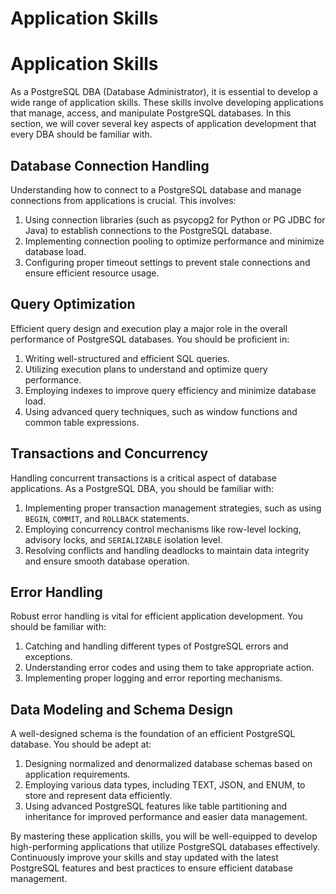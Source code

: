 # Application Skills

# Application Skills

As a PostgreSQL DBA (Database Administrator), it is essential to develop a wide range of application skills. These skills involve developing applications that manage, access, and manipulate PostgreSQL databases. In this section, we will cover several key aspects of application development that every DBA should be familiar with.

## Database Connection Handling

Understanding how to connect to a PostgreSQL database and manage connections from applications is crucial. This involves:

1. Using connection libraries (such as psycopg2 for Python or PG JDBC for Java) to establish connections to the PostgreSQL database.
2. Implementing connection pooling to optimize performance and minimize database load.
3. Configuring proper timeout settings to prevent stale connections and ensure efficient resource usage.

## Query Optimization

Efficient query design and execution play a major role in the overall performance of PostgreSQL databases. You should be proficient in:

1. Writing well-structured and efficient SQL queries.
2. Utilizing execution plans to understand and optimize query performance.
3. Employing indexes to improve query efficiency and minimize database load.
4. Using advanced query techniques, such as window functions and common table expressions.

## Transactions and Concurrency

Handling concurrent transactions is a critical aspect of database applications. As a PostgreSQL DBA, you should be familiar with:

1. Implementing proper transaction management strategies, such as using `BEGIN`, `COMMIT`, and `ROLLBACK` statements.
2. Employing concurrency control mechanisms like row-level locking, advisory locks, and `SERIALIZABLE` isolation level.
3. Resolving conflicts and handling deadlocks to maintain data integrity and ensure smooth database operation.

## Error Handling

Robust error handling is vital for efficient application development. You should be familiar with:

1. Catching and handling different types of PostgreSQL errors and exceptions.
2. Understanding error codes and using them to take appropriate action.
3. Implementing proper logging and error reporting mechanisms.

## Data Modeling and Schema Design

A well-designed schema is the foundation of an efficient PostgreSQL database. You should be adept at:

1. Designing normalized and denormalized database schemas based on application requirements.
2. Employing various data types, including TEXT, JSON, and ENUM, to store and represent data efficiently.
3. Using advanced PostgreSQL features like table partitioning and inheritance for improved performance and easier data management.

By mastering these application skills, you will be well-equipped to develop high-performing applications that utilize PostgreSQL databases effectively. Continuously improve your skills and stay updated with the latest PostgreSQL features and best practices to ensure efficient database management.